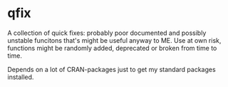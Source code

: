 # qfix
A collection of quick fixes: probably poor documented and possibly unstable 
funcitons that's might be useful anyway to ME. Use at own risk, functions might 
be randomly added, deprecated or broken from time to time.  
  
Depends on a lot of CRAN-packages just to get my standard packages installed.

